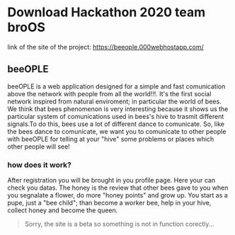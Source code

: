 # Download Hackathon 2020 team broOS
link of the site of the project: https://beeople.000webhostapp.com/

## beeOPLE
beeOPLE is a web application designed for a simple and fast comunication above the network with people from all the world!!!. It's the first social network inspired from natural enviroment; in particular the world of bees. We think that bees phenomenon is very interesting because it shows us the particular system of comunications used in bees's hive to trasmit different signals.To do this, bees use a lot of different dance to comunicate. So, like the bees dance to comunicate, we want you to comunicate to other people with beeOPLE for telling at your "hive" some problems or places which other people will see!

### how does it work?
After registration you will be brought in you profile page. Here your can check you datas.
The honey is the review that other bees gave to you when you segnalate a flower, do more "honey points" and grow up.
You start as a pupe, just a "bee child"; than become a worker bee, help in your hive, collect honey and become the queen.

> Sorry, the site is a beta so something is not in function corectly...
